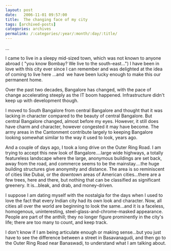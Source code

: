 ```yaml
---
layout: post
date:	2006-11-01 09:57:00
title:  The changing face of my city
tags: [archived-posts]
categories: archives
permalink: /:categories/:year/:month/:day/:title/
---
```

...

I came to live in a sleepy mid-sized town, which was not known to anyone abroad ( "you know Bombay? We live&nbsp;to the south-east...") I have been in love with this city ever since I can remember and was delighted at the idea of coming to live here ...and&nbsp; we have been lucky enough to make this our permanent home. 

Over the past two decades, Bangalore has changed, with the pace of change accelerating steeply as the IT boom happened. Infrastructure didn't keep up with development though.

I moved to South Bangalore from central Bangalore and thought that it was lacking in character compared to the beauty of central Bangalore. But central Bangalore changed, almost before my eyes. However, it still does have charm and character, however congested it may have become. The army areas in the Cantonment contribute largely to keeping Bangalore looking somewhat similar to the way it used to look, years ago.

And a couple of days ago, I took a long drive on the Outer Ring Road. I am trying to accept this new look of Bangalore....large wide highways, a totally featureless landscape where the large, anonymous buildings are set back, away from the road, and commerce seems to be the mainstay....the huge building structures give anonymity and distance. The area is so reminiscent of cities like Dubai, or the downtown areas of American cities...there are a few trees, here and there, but nothing that can be classified as significant greenery. It is...bleak, and drab, and money-driven.

I suppose I am dating myself with the nostalgia for the days when I used to love the fact that every Indian city had its own look and character. Now, all cities all over the world are beginning to look the same...and it is a faceless, homogenous, uninteresting, steel-glass-and-chrome-masked&nbsp;appearance.&nbsp; People are part of the anthill; they no longer figure prominently in the city's life; there are too many to count, and keep track.

I don't know if I am being articulate enough or making sense...but you just have to see the difference between a street in Basavanagudi, and then&nbsp;go to the&nbsp;Outer Ring Road near Banaswadi, to understand what I am talking about.
